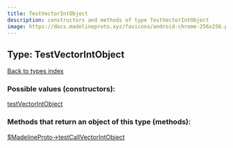 ```yaml
---
title: TestVectorIntObject
description: constructors and methods of type TestVectorIntObject
image: https://docs.madelineproto.xyz/favicons/android-chrome-256x256.png
---
```

## Type: TestVectorIntObject  
[Back to types index](index.md)



### Possible values (constructors):

[testVectorIntObject](../constructors/testVectorIntObject.md)  



### Methods that return an object of this type (methods):

[$MadelineProto->testCallVectorIntObject](../methods/testCallVectorIntObject.md)  




